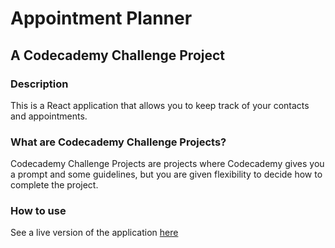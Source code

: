 # Appointment Planner
## A Codecademy Challenge Project

### Description
This is a React application that allows you to keep track of your contacts and appointments. 

### What are Codecademy Challenge Projects?
Codecademy Challenge Projects are projects where Codecademy gives you a prompt and some guidelines, but you are given flexibility to decide how to complete the project.

### How to use
See a live version of the application [here](https://appointmentplannerandy.netlify.app)

